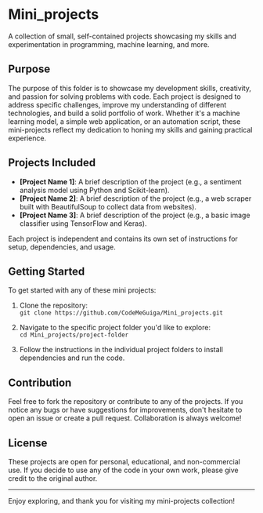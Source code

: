 # Mini_projects
A collection of small, self-contained projects showcasing my skills and experimentation in programming, machine learning, and more.


## Purpose

The purpose of this folder is to showcase my development skills, creativity, and passion for solving problems with code. Each project is designed to address specific challenges, improve my understanding of different technologies, and build a solid portfolio of work. Whether it's a machine learning model, a simple web application, or an automation script, these mini-projects reflect my dedication to honing my skills and gaining practical experience.

## Projects Included

- **[Project Name 1]**: A brief description of the project (e.g., a sentiment analysis model using Python and Scikit-learn).
- **[Project Name 2]**: A brief description of the project (e.g., a web scraper built with BeautifulSoup to collect data from websites).
- **[Project Name 3]**: A brief description of the project (e.g., a basic image classifier using TensorFlow and Keras).

Each project is independent and contains its own set of instructions for setup, dependencies, and usage.

## Getting Started

To get started with any of these mini projects:

1. Clone the repository:  
   `git clone https://github.com/CodeMeGuiga/Mini_projects.git`
   
2. Navigate to the specific project folder you'd like to explore:  
   `cd Mini_projects/project-folder`
   
3. Follow the instructions in the individual project folders to install dependencies and run the code.

## Contribution

Feel free to fork the repository or contribute to any of the projects. If you notice any bugs or have suggestions for improvements, don't hesitate to open an issue or create a pull request. Collaboration is always welcome!

## License

These projects are open for personal, educational, and non-commercial use. If you decide to use any of the code in your own work, please give credit to the original author.

---

Enjoy exploring, and thank you for visiting my mini-projects collection!
